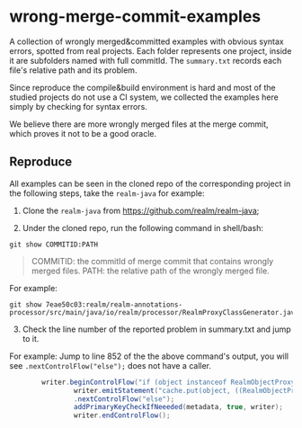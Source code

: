 # wrong-merge-commit-examples

A collection of wrongly merged&amp;committed examples with obvious syntax errors, spotted from real projects. Each folder represents one project, inside it are subfolders named with full commitId. The `summary.txt` records each file's relative path and its problem.

Since reproduce the compile&build environment is hard and most of the studied projects do not use a CI system, we collected the examples here simply by checking for syntax errors. 

We believe there are more wrongly merged files at the merge commit, which proves it not to be a good oracle.


## Reproduce

All examples can be seen in the cloned repo of the corresponding project in the following steps, take the `realm-java` for example:

1. Clone the `realm-java` from https://github.com/realm/realm-java;

2. Under the cloned repo, run the following command in shell/bash:

```
git show COMMITID:PATH
```

> COMMITID: the commitId of merge commit that contains wrongly merged files. PATH: the relative path of the wrongly merged file.

For example:

```
git show 7eae50c03:realm/realm-annotations-processor/src/main/java/io/realm/processor/RealmProxyClassGenerator.java
```

3. Check the line number of the reported problem in summary.txt and jump to it.

For example: Jump to line 852 of the the above command's output, you will see `.nextControlFlow("else");` does not have a caller.

```java
        writer.beginControlFlow("if (object instanceof RealmObjectProxy && ((RealmObjectProxy)object).realmGet$proxyState().getRealm$realm() != null && ((RealmObjectProxy)object).realmGet$proxyState().getRealm$realm().getPath().equals(realm.getPath()))");
                writer.emitStatement("cache.put(object, ((RealmObjectProxy)object).realmGet$proxyState().getRow$realm().getIndex())");
                .nextControlFlow("else");
                addPrimaryKeyCheckIfNeeeded(metadata, true, writer);
                writer.endControlFlow();
```

